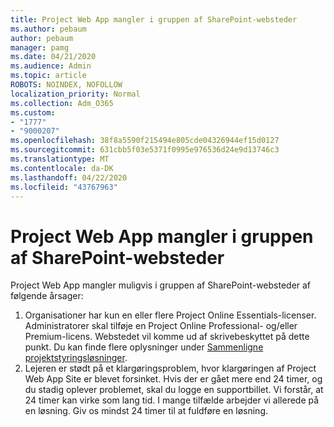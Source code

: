 ```yaml
---
title: Project Web App mangler i gruppen af SharePoint-websteder
ms.author: pebaum
author: pebaum
manager: pamg
ms.date: 04/21/2020
ms.audience: Admin
ms.topic: article
ROBOTS: NOINDEX, NOFOLLOW
localization_priority: Normal
ms.collection: Adm_O365
ms.custom:
- "1777"
- "9000207"
ms.openlocfilehash: 38f8a5590f215494e805cde04326944ef15d0127
ms.sourcegitcommit: 631cbb5f03e5371f0995e976536d24e9d13746c3
ms.translationtype: MT
ms.contentlocale: da-DK
ms.lasthandoff: 04/22/2020
ms.locfileid: "43767963"
---
```

# <a name="project-web-app-is-missing-from-the-sharepoint-site-collection"></a>Project Web App mangler i gruppen af SharePoint-websteder

Project Web App mangler muligvis i gruppen af SharePoint-websteder af følgende årsager:

1. Organisationer har kun en eller flere Project Online Essentials-licenser. Administratorer skal tilføje en Project Online Professional- og/eller Premium-licens. Webstedet vil komme ud af skrivebeskyttet på dette punkt. Du kan finde flere oplysninger under [Sammenligne projektstyringsløsninger](https://products.office.com/project/compare-microsoft-project-management-software?tab=1).
2. Lejeren er stødt på et klargøringsproblem, hvor klargøringen af Project Web App Site er blevet forsinket. Hvis der er gået mere end 24 timer, og du stadig oplever problemet, skal du logge en supportbillet. Vi forstår, at 24 timer kan virke som lang tid. I mange tilfælde arbejder vi allerede på en løsning. Giv os mindst 24 timer til at fuldføre en løsning.
